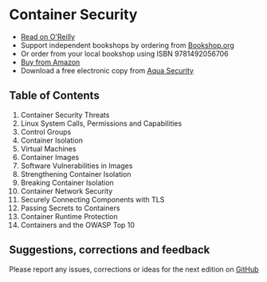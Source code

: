 # Container Security

* [Read on O'Reilly](https://learning.oreilly.com/library/view/container-security/9781492056690/)
* Support independent bookshops by ordering from [Bookshop.org](https://uk.bookshop.org/a/4184/9781492056706)
* Or order from your local bookshop using ISBN 9781492056706 
* [Buy from Amazon](https://amzn.to/2Rj2on3)
* Download a free electronic copy from [Aqua Security](https://info.aquasec.com/container-security-book)

## Table of Contents

1. Container Security Threats
1. Linux System Calls, Permissions and Capabilities
1. Control Groups
1. Container Isolation
1. Virtual Machines
1. Container Images
1. Software Vulnerabilities in Images
1. Strengthening Container Isolation
1. Breaking Container Isolation
1. Container Network Security
1. Securely Connecting Components with TLS
1. Passing Secrets to Containers
1. Container Runtime Protection
1. Containers and the OWASP Top 10

## Suggestions, corrections and feedback

Please report any issues, corrections or ideas for the next edition on [GitHub](https://github.com/lizrice/container-security/issues)
